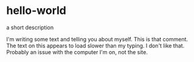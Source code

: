 # hello-world
a short description


I'm writing some text and telling you about myself. This is that comment. The text on this appears to load slower than my typing. I don't like that. Probably an issue with the computer I'm on, not the site.
